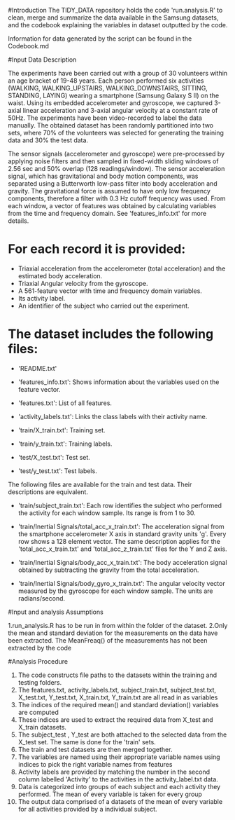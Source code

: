#Introduction
The TIDY_DATA repository holds the code 'run.analysis.R' to clean, merge and summarize the data available in the Samsung datasets, and the codebook explaining the variables in dataset outputted by the code.

Information for data generated by the script can be found in the Codebook.md


#Input Data Description

The experiments have been carried out with a group of 30 volunteers within an age bracket of 19-48 years. Each person performed six activities (WALKING, WALKING_UPSTAIRS, WALKING_DOWNSTAIRS, SITTING, STANDING, LAYING) wearing a smartphone (Samsung Galaxy S II) on the waist. Using its embedded accelerometer and gyroscope, we captured 3-axial linear acceleration and 3-axial angular velocity at a constant rate of 50Hz. The experiments have been video-recorded to label the data manually. The obtained dataset has been randomly partitioned into two sets, where 70% of the volunteers was selected for generating the training data and 30% the test data. 

The sensor signals (accelerometer and gyroscope) were pre-processed by applying noise filters and then sampled in fixed-width sliding windows of 2.56 sec and 50% overlap (128 readings/window). The sensor acceleration signal, which has gravitational and body motion components, was separated using a Butterworth low-pass filter into body acceleration and gravity. The gravitational force is assumed to have only low frequency components, therefore a filter with 0.3 Hz cutoff frequency was used. From each window, a vector of features was obtained by calculating variables from the time and frequency domain. See 'features_info.txt' for more details. 

For each record it is provided:
======================================

- Triaxial acceleration from the accelerometer (total acceleration) and the estimated body acceleration.
- Triaxial Angular velocity from the gyroscope. 
- A 561-feature vector with time and frequency domain variables. 
- Its activity label. 
- An identifier of the subject who carried out the experiment.

The dataset includes the following files:
=========================================

- 'README.txt'

- 'features_info.txt': Shows information about the variables used on the feature vector.

- 'features.txt': List of all features.

- 'activity_labels.txt': Links the class labels with their activity name.

- 'train/X_train.txt': Training set.

- 'train/y_train.txt': Training labels.

- 'test/X_test.txt': Test set.

- 'test/y_test.txt': Test labels.

The following files are available for the train and test data. Their descriptions are equivalent. 

- 'train/subject_train.txt': Each row identifies the subject who performed the activity for each window sample. Its range is from 1 to 30. 

- 'train/Inertial Signals/total_acc_x_train.txt': The acceleration signal from the smartphone accelerometer X axis in standard gravity units 'g'. Every row shows a 128 element vector. The same description applies for the 'total_acc_x_train.txt' and 'total_acc_z_train.txt' files for the Y and Z axis. 

- 'train/Inertial Signals/body_acc_x_train.txt': The body acceleration signal obtained by subtracting the gravity from the total acceleration. 

- 'train/Inertial Signals/body_gyro_x_train.txt': The angular velocity vector measured by the gyroscope for each window sample. The units are radians/second. 


#Input and analysis Assumptions

1.run_analysis.R has to be run in from within the folder of the dataset. 
2.Only the mean and standard deviation for the measurements on the data have been extracted. The MeanFreaq() of the measurements has not been extracted by the code

#Analysis Procedure

1. The code constructs file paths to the datasets within the training and testing folders.
2. The features.txt, activity_labels.txt, subject_train.txt, subject_test.txt, X_test.txt, Y_test.txt, X_train.txt, Y_train.txt are all read in as variables
3. The indices of the required mean() and standard deviation() variables are computed 
4. These indices are used to extract the required data from X_test and X_train datasets.  
5. The subject_test , Y_test are both attached to the selected data from the X_test set. The same is done for the 'train' sets.
6. The train and test datasets are then merged together.
7. The variables are named using their appropriate variable names using indices to pick the right variable names from features
8. Activity labels are provided by matching the number in the second column labelled 'Activity' to the activities in the activity_label.txt data.
9. Data is categorized into groups of each subject and each activity they performed. The mean of every variable is taken for every group 
10. The output data comprised of a datasets of the mean of every variable for all activities provided by a individual subject. 